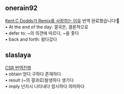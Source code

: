 <h2>onerain92</h2><a href="https://www.notion.so/study66/Why-I-Love-Remix-acba54f8b9b64656ad1dc388ac5a3dd4#9c31ade88d82481ba30e643bc7c2d50b">Kent.C Dodds가 Remix를 사랑하는 이유</a> 번역 완료했습니다!🎉<br>• At the end of the day: 결국은, 결론적으로<br>• defer to: ~의 의견에 따르다, ~을 좇다<br>• back and forth: 왔다갔다<h2>slaslaya</h2><a href="https://www.notion.so/study66/Client-side-Rendering-c0e1f881777b467aad5127efbaa4529b#e51e3fc2cd5c46fd88ff017511822965">CSR 번역진행</a><br>• obtain 얻다 구하다 존재하다<br>• result (~의 결과로)발생하다 생기다<br>• imply 넌지시 나타내다 암시하다 의미하다